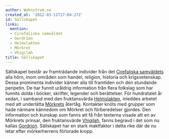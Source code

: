 ```yaml
---
author: Wahnstrom.se
created_at: '2012-03-11T17:04:27Z'
id: Sällskapet
links:
  mention:
  - Cirefaliska samväldet
  - Gordrion
  - Helmslakten
  - Mörkret
  - Vhigilah
title: Sällskapet
---
```


Sällskapet består av framträdande individer från det [Cirefaliska samväldets] alla hörn, inom
områden som handel, religion, historia och krigsvetenskap. Dessa prominenta individer känner alla
till framtiden och den stundande peripetin. De har funnit uråldrig information från flera folkslag
som har funnits dolda i böcker, skrifter, legender och berättelser. För hundratalet år sedan, i
samband med den fruktansvärda [Helmslakten], inleddes arbetet med att underlätta [Mörkrets] återtåg.
Kontakter knöts med grupper som hade närmare kännedom om Mörkret och förberedelser gjordes. Den
information och kunskap som fanns att få från texterna visade att en av Mörkrets prinsar, den
fruktansvärde [Vhigilah], fanns begravd i det som nu kallas [Gordrion]. Sällskapet har en stark
maktfaktor i detta rike där de nu letar efter mörkerherrens förlorade kropp.

  [Cirefaliska samväldets]: Cirefaliska_samväldet
  [Helmslakten]: Helmslakten
  [Mörkrets]: Mörkret
  [Vhigilah]: Vhigilah
  [Gordrion]: Gordrion